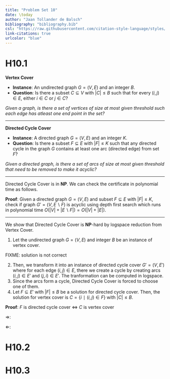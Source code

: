 ```yaml
---
title: "Problem Set 10"
date: \today
author: "Jaan Tollander de Balsch"
bibliography: "bibliography.bib"
csl: "https://raw.githubusercontent.com/citation-style-language/styles/master/harvard-anglia-ruskin-university.csl"
link-citations: true
urlcolor: "blue"
---
```

# H10.1
**Vertex Cover**

* **Instance**: An undirected graph $G=(V,E)$ and an integer $B.$
* **Question**: Is there a subset $C⊆V$ with $|C|≤B$ such that for every $(i,j)∈E,$ either $i∈C$ or $j∈C$?

*Given a graph, is there a set of vertices of size at most given threshold such each edge has atleast one end point in the set?*

---

**Directed Cycle Cover**

* **Instance**: A directed graph $G=(V,E)$ and an integer $K.$
* **Question**: Is there a subset $F⊆E$ with $|F|≤K$ such that any directed cycle in the graph $G$ contains at least one arc (directed edge) from set $F$?

*Given a directed graph, is there a set of arcs of size at most given threshold that need to be removed to make it acyclic?*

---

Directed Cycle Cover is in **NP**. We can check the certificate in polynomial time as follows. 

**Proof**: Given a directed graph $G=(V,E)$ and subset $F⊆E$ with $|F|≤K,$ check if graph $G'=(V,E∖F)$ is acyclic using depth first search which runs in polynomial time $O(|V|+|E∖F|)=O(|V|+|E|)$.

---

We show that Directed Cycle Cover is **NP**-hard by logspace reduction from Vertex Cover.

1) Let the undirected graph $G=(V,E)$ and integer $B$ be an instance of vertex cover.

FIXME: solution is not correct

2) Then, we transform it into an instance of directed cycle cover $G'=(V,E')$ where for each edge $(i,j)∈E$, there we create a cycle by creating arcs $(i,j)∈E'$ and $(j,i)∈E'.$ The tranformation can be computed in logspace.
3) Since the arcs form a cycle, Directed Cycle Cover is forced to choose one of them. 
4) Let $F⊆E'$ with $|F|≤B$ be a solution for directed cycle cover. Then, the solution for vertex cover is $C=\{i∣(i,j)∈F\}$ with $|C|≤B.$

**Proof**: $F$ is directed cycle cover $⇔$ $C$ is vertex cover

$⇒$:

$⇐$:

# H10.2
# H10.3
<!-- # References -->
